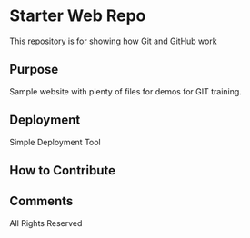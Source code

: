 # Starter Web Repo

This repository is for showing how Git and GitHub work

## Purpose

Sample website with plenty of files for demos for GIT training.

## Deployment

Simple Deployment Tool

## How to Contribute

## Comments
All Rights Reserved
